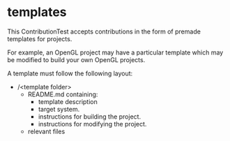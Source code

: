 # templates
This ContributionTest accepts contributions in the form of premade templates for projects.

For example, an OpenGL project may have a particular template which may be modified to build your own OpenGL projects.

A template must follow the following layout:

- /&lt;template folder&gt;
  - README.md containing:
    - template description
    - target system.
    - instructions for building the project.
    - instructions for modifying the project.
  - relevant files
  

  
